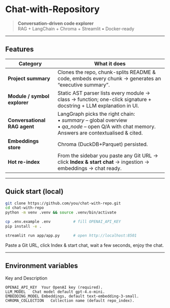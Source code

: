 # Chat-with-Repository

> **Conversation-driven code explorer**  
> RAG + LangChain + Chroma + Streamlit • Docker-ready 

---

##  Features

| Category | What it does |
|----------|--------------|
| **Project summary** | Clones the repo, chunk-splits README & code, embeds every chunk → generates an “executive summary”. |
| **Module / symbol explorer** | Static AST parser lists every module → class → function; one-click signature + docstring + LLM explanation in UI. |
| **Conversational RAG agent** | LangGraph picks the right chain:<br>• *summary* – global overview<br>•  *qa_node* – open Q/A with chat memory.<br>Answers are contextualised & cited. |
| **Embeddings store** | Chroma (DuckDB+Parquet) persisted. |
| **Hot re-index** | From the sidebar you paste any Git URL → click **Index & start chat** → ingestion → embeddings → chat ready. |

---
## Quick start (local)

```bash
git clone https://github.com/you/chat-with-repo.git
cd chat-with-repo
python -m venv .venv && source .venv/bin/activate

cp .env.example .env          # fill OPENAI_API_KEY
pip install -e .

streamlit run app/app.py      # open http://localhost:8501

```
Paste a Git URL, click Index & start chat, wait a few seconds, enjoy the chat.

---
## Environment variables
Key and Description

```text
OPENAI_API_KEY	Your OpenAI key (required).
LLM_MODEL	Chat model default gpt-4.o-mini.
EMBEDDING_MODEL	Embeddings, default text-embedding-3-small.
CHROMA_COLLECTION	Collection name (default repo_index).
```